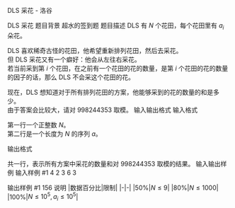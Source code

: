 



DLS 采花 - 洛谷














DLS 采花
题目背景
超水的签到题
题目描述
DLS 有 $N$ 个花田，每个花田里有 $a_i$ 朵花。

DLS 喜欢稀奇古怪的花田，他希望重新排列花田，然后去采花。  
但 DLS 采花又有一个癖好：他会从左往右采花。  
若当前采到第 $i$ 个花田，在之前有一个花田的花的数量，是第 $i$ 个花田的花的数量的因子的话，那么 DLS 不会采这个花田的花。

现在，DLS 想知道对于所有排列花田的方案，他能够采到的花的数量的和是多少。  
由于答案会比较大，请对 $998244353$ 取模。
输入输出格式
输入格式

第一行一个正整数 $N$。  
第二行是一个长度为 $N$ 的序列 $a$。

输出格式

共一行，表示所有方案中采花的数量和对 $998244353$ 取模的结果。
输入输出样例
输入样例 #1
4
2 3 6 3

输出样例 #1
156
说明
|数据百分比|限制|
|-|-|
|$50\%$|$N \le 9$|
|$80\%$|$N \le 1000$|
|$100\%$|$N \le 10^5,a_i \le 10^5$|






